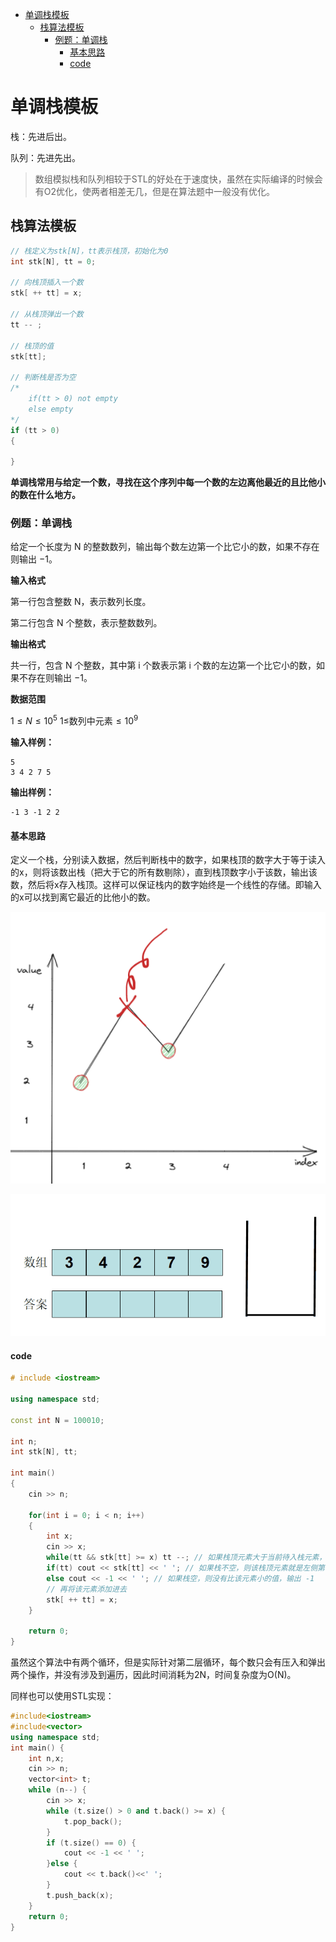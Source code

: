 - [单调栈模板](#单调栈模板)
  - [栈算法模板](#栈算法模板)
    - [例题：单调栈](#例题单调栈)
      - [基本思路](#基本思路)
      - [code](#code)


# 单调栈模板

栈：先进后出。

队列：先进先出。

> 数组模拟栈和队列相较于STL的好处在于速度快，虽然在实际编译的时候会有O2优化，使两者相差无几，但是在算法题中一般没有优化。

## 栈算法模板

```cpp
// 栈定义为stk[N]，tt表示栈顶，初始化为0
int stk[N], tt = 0;

// 向栈顶插入一个数
stk[ ++ tt] = x;

// 从栈顶弹出一个数
tt -- ;

// 栈顶的值
stk[tt];

// 判断栈是否为空
/*
	if(tt > 0) not empty
	else empty
*/
if (tt > 0)
{
	
}
```

**单调栈常用与给定一个数，寻找在这个序列中每一个数的左边离他最近的且比他小的数在什么地方。**

### 例题：单调栈

给定一个长度为 N 的整数数列，输出每个数左边第一个比它小的数，如果不存在则输出 −1。

**输入格式**

第一行包含整数 N，表示数列长度。

第二行包含 N 个整数，表示整数数列。

**输出格式**

共一行，包含 N 个整数，其中第 i 个数表示第 i 个数的左边第一个比它小的数，如果不存在则输出 −1。

**数据范围**

$1≤N≤10^5$
$1≤$数列中元素$≤10^9$

**输入样例：**

```
5
3 4 2 7 5
```

**输出样例：**

```
-1 3 -1 2 2
```

#### 基本思路

定义一个栈，分别读入数据，然后判断栈中的数字，如果栈顶的数字大于等于读入的x，则将该数出栈（把大于它的所有数剔除），直到栈顶数字小于该数，输出该数，然后将x存入栈顶。这样可以保证栈内的数字始终是一个线性的存储。即输入的x可以找到离它最近的比他小的数。

![](https://raw.githubusercontent.com/timerring/scratchpad2023/main/2023/image-20221103135351449.png)

![](https://raw.githubusercontent.com/timerring/scratchpad2023/main/2023/55289_7a61998ec0-20201211221031165.gif)

#### code

```cpp
# include <iostream>

using namespace std;

const int N = 100010;

int n;
int stk[N], tt;

int main()
{
    cin >> n;
    
    for(int i = 0; i < n; i++)
    {
        int x;
        cin >> x;
        while(tt && stk[tt] >= x) tt --; // 如果栈顶元素大于当前待入栈元素，则出栈
        if(tt) cout << stk[tt] << ' '; // 如果栈不空，则该栈顶元素就是左侧第一个比它小的元素
        else cout << -1 << ' '; // 如果栈空，则没有比该元素小的值，输出 -1
        // 再将该元素添加进去
        stk[ ++ tt] = x;
    }
    
    return 0;
}
```

虽然这个算法中有两个循环，但是实际针对第二层循环，每个数只会有压入和弹出两个操作，并没有涉及到遍历，因此时间消耗为2N，时间复杂度为O(N)。

同样也可以使用STL实现：

```cpp
#include<iostream>
#include<vector>
using namespace std;
int main() {
    int n,x;
    cin >> n;
    vector<int> t;
    while (n--) {
        cin >> x;
        while (t.size() > 0 and t.back() >= x) {
            t.pop_back();
        }
        if (t.size() == 0) {
            cout << -1 << ' ';
        }else {
            cout << t.back()<<' ';
        }
        t.push_back(x);
    }
    return 0;
}
```

